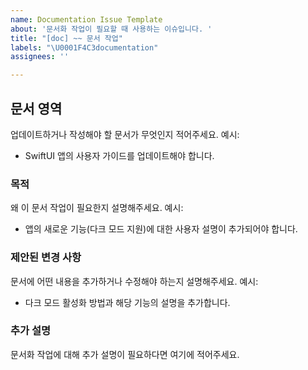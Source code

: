```yaml
---
name: Documentation Issue Template
about: '문서화 작업이 필요할 때 사용하는 이슈입니다. '
title: "[doc] ~~ 문서 작업"
labels: "\U0001F4C3documentation"
assignees: ''

---
```


## 문서 영역
업데이트하거나 작성해야 할 문서가 무엇인지 적어주세요.
예시:
- SwiftUI 앱의 사용자 가이드를 업데이트해야 합니다.

### 목적
왜 이 문서 작업이 필요한지 설명해주세요.
예시:
- 앱의 새로운 기능(다크 모드 지원)에 대한 사용자 설명이 추가되어야 합니다.

### 제안된 변경 사항
문서에 어떤 내용을 추가하거나 수정해야 하는지 설명해주세요.
예시:
- 다크 모드 활성화 방법과 해당 기능의 설명을 추가합니다.

### 추가 설명
문서화 작업에 대해 추가 설명이 필요하다면 여기에 적어주세요.
